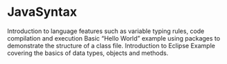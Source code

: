 # JavaSyntax
Introduction to language features such as variable typing rules, code compilation and execution
Basic “Hello World” example using packages to demonstrate the structure of a class file. 
Introduction to Eclipse
Example covering the basics of data types, objects and methods.

